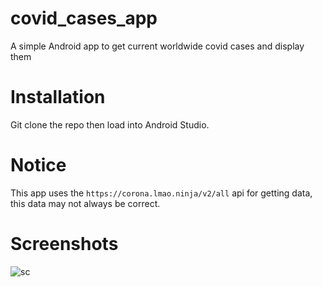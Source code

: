 # covid_cases_app
A simple Android app to get current worldwide covid cases and display them

# Installation
Git clone the repo then load into Android Studio.

# Notice
This app uses the ```https://corona.lmao.ninja/v2/all``` api for getting data, this data may not always be correct.


# Screenshots
![sc](https://user-images.githubusercontent.com/52742690/147747739-98f1c2a3-c04c-4378-a270-a74db05e5376.jpg)
